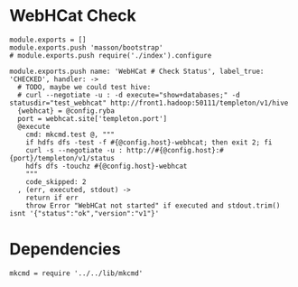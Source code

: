 
# WebHCat Check

    module.exports = []
    module.exports.push 'masson/bootstrap'
    # module.exports.push require('./index').configure

    module.exports.push name: 'WebHCat # Check Status', label_true: 'CHECKED', handler: ->
      # TODO, maybe we could test hive:
      # curl --negotiate -u : -d execute="show+databases;" -d statusdir="test_webhcat" http://front1.hadoop:50111/templeton/v1/hive
      {webhcat} = @config.ryba
      port = webhcat.site['templeton.port']
      @execute
        cmd: mkcmd.test @, """
        if hdfs dfs -test -f #{@config.host}-webhcat; then exit 2; fi
        curl -s --negotiate -u : http://#{@config.host}:#{port}/templeton/v1/status
        hdfs dfs -touchz #{@config.host}-webhcat
        """
        code_skipped: 2
      , (err, executed, stdout) ->
        return if err
        throw Error "WebHCat not started" if executed and stdout.trim() isnt '{"status":"ok","version":"v1"}'

# Dependencies

    mkcmd = require '../../lib/mkcmd'
